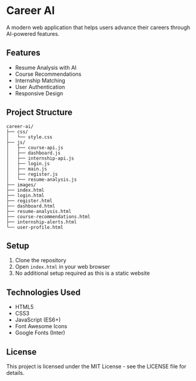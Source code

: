 # Career AI

A modern web application that helps users advance their careers through AI-powered features.

## Features

- Resume Analysis with AI
- Course Recommendations
- Internship Matching
- User Authentication
- Responsive Design

## Project Structure

```
career-ai/
├── css/
│   └── style.css
├── js/
│   ├── course-api.js
│   ├── dashboard.js
│   ├── internship-api.js
│   ├── login.js
│   ├── main.js
│   ├── register.js
│   └── resume-analysis.js
├── images/
├── index.html
├── login.html
├── register.html
├── dashboard.html
├── resume-analysis.html
├── course-recommendations.html
├── internship-alerts.html
└── user-profile.html
```

## Setup

1. Clone the repository
2. Open `index.html` in your web browser
3. No additional setup required as this is a static website

## Technologies Used

- HTML5
- CSS3
- JavaScript (ES6+)
- Font Awesome Icons
- Google Fonts (Inter)

## License

This project is licensed under the MIT License - see the LICENSE file for details.